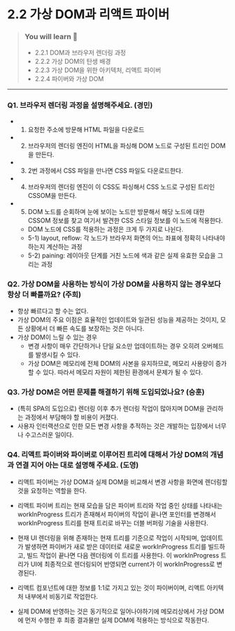 # 2.2 가상 DOM과 리액트 파이버

> ### You will learn 🤔
>- 2.2.1 DOM과 브라우저 렌더링 과정
>- 2.2.2 가상 DOM의 탄생 배경
>- 2.2.3 가상 DOM을 위한 아키텍처, 리액트 파이버
>- 2.2.4 파이버와 가상 DOM

---

### Q1. 브라우저 렌더링 과정을 설명해주세요. (경민)
- 1) 요청한 주소에 방문해 HTML 파일을 다운로드
- 2) 브라우저의 렌더링 엔진이 HTML을 파싱해 DOM 노드로 구성된 트리인 DOM을 만든다.
- 3) 2번 과정에서 CSS 파일을 만나면 CSS 파일도 다운로드한다.
- 4) 브라우저의 렌더링 엔진이 이 CSS도 파싱해서 CSS 노드로 구성된 트리인 CSSOM을 만든다.
- 5) DOM 노드를 순회하며 눈에 보이는 노드만 방문해서 해당 노드에 대한 CSSOM 정보를 찾고 여기서 발견한 CSS 스타일 정보를 이 노드에 적용한다.
    - DOM 노드에 CSS를 적용하는 과정은 크게 두 가지로 나뉜다.
    - 5-1) layout, reflow: 각 노드가 브라우저 화면의 어느 좌표에 정확히 나타내야 하는지 계산하는 과정
    - 5-2) paining: 레이아웃 단계를 거친 노드에 색과 같은 실제 유효한 모습을 그리는 과정

### Q2. 가상 DOM을 사용하는 방식이 가상 DOM을 사용하지 않는 경우보다 항상 더 빠를까요? (주희)
- 항상 빠르다고 할 수는 없다.
- 가상 DOM의 주요 이점은 효율적인 업데이트와 일관된 성능을 제공하는 것이지, 모든 상황에서 더 빠른 속도를 보장하는 것은 아니다.
- 가상 DOM이 느릴 수 있는 경우
    - 변경 사항이 매우 간단하거나 단일 요소만 업데이트하는 경우 오히려 오버헤드를 발생시킬 수 있다.
    - 가상 DOM은 메모리에 전체 DOM의 사본을 유지하므로, 메모리 사용량이 증가할 수 있다. 따라서 메모리 자원이 제한된 환경에서 문제가 될 수 있다.

### Q3. 가상 DOM은 어떤 문제를 해결하기 위해 도입되었나요? (승훈)
- (특히 SPA의 도입으로) 렌더링 이후 추가 렌더링 작업이 많아지며 DOM을 관리하는 과정에서 부담해야 할 비용이 커졌다.
- 사용자 인터랙션으로 인한 모든 변경 사항을 추적하는 것은 개발하는 입장에서 너무나 수고스러운 일이다.

### Q4. 리액트 파이버와 파이버로 이루어진 트리에 대해서 가상 DOM의 개념과 연결 지어 아는 대로 설명해 주세요. (도영)
- 리액트 파이버는 가상 DOM과 실제 DOM을 비교해서 변경 사항을 화면에 렌더링할 것을 요청하는 역할을 한다.
- 리액트 파이버 트리는 현재 모습을 담은 파이버 트리와 작업 중인 상태를 나타내는 workInProgress 트리가 존재해서 파이버의 작업이 끝나면 포인터를 변경해서 workInProgress 트리를 현재 트리로 바꾸는 더블 버퍼링 기술을 사용한다.
- 현재 UI 렌더링을 위해 존재하는 현재 트리를 기준으로 작업이 시작되며, 업데이트가 발생하면 파이버가 새로 받은 데이터로 새로운 workInProgress 트리를 빌드하고, 빌드 작업이 끝나면 다음 렌더링에 이 트리를 사용한다. 이 workInProgress 트리가 UI에 최종적으로 렌더링되어 반영되면 current가 이 workInProgress로 변경된다.

- 리액트 컴포넌트에 대한 정보를 1:1로 가지고 있는 것이 파이버이며, 리액트 아키텍처 내부에서 비동기로 작업한다.
- 실제 DOM에 반영하는 것은 동기적으로 일어나야하기에 메모리상에서 가상 DOM에 먼저 수행한 후 최종 결과물만 실제 DOM에 적용하는 방식으로 작동한다.